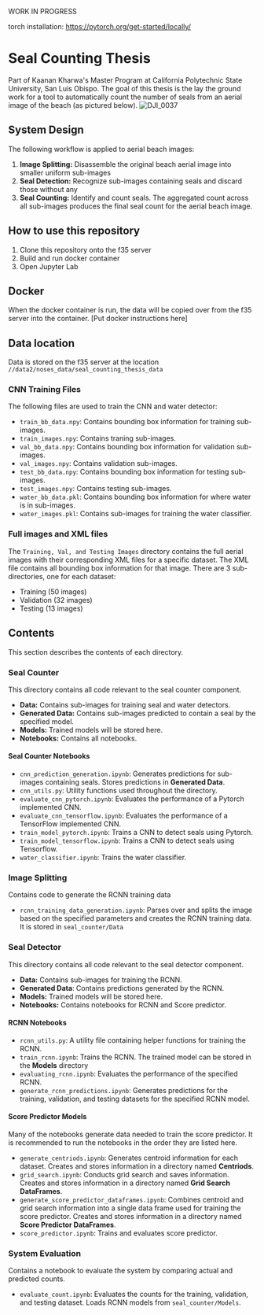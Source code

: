 
WORK IN PROGRESS

torch installation: https://pytorch.org/get-started/locally/

# Seal Counting Thesis
Part of Kaanan Kharwa's Master Program at California Polytechnic State University, San Luis Obispo. The goal of this thesis is the lay the ground work for a tool to automatically count the number of seals from an aerial image of the beach (as pictured below).
![DJI_0037](https://github.com/kaanan99/Seal-Counting-Thesis/assets/55602809/50b74548-ed4a-4dae-93f9-42c030dab546)

## System Design
The following workflow is applied to aerial beach images:<br>
1. **Image Splitting:** Disassemble the original beach aerial image into smaller uniform sub-images <br>
2. **Seal Detection:** Recognize sub-images containing seals and discard those without any <br>
3. **Seal Counting:** Identify and count seals. The aggregated count across all sub-images produces the final seal count for the aerial beach image.

## How to use this repository
1. Clone this repository onto the f35 server <br>
2. Build and run docker container <br>
3. Open Jupyter Lab<br>

## Docker
When the docker container is run, the data will be copied over from the f35 server into the container.
[Put docker instructions here]

## Data location
Data is stored on the f35 server at the location `//data2/noses_data/seal_counting_thesis_data`

### CNN Training Files
The following files are used to train the CNN and water detector:
* `train_bb_data.npy`: Contains bounding box information for training sub-images.
* `train_images.npy`: Contains traning sub-images.
* `val_bb_data.npy`: Contains bounding box information for validation sub-images.
* `val_images.npy`: Contains validation sub-images.
* `test_bb_data.npy`: Contains bounding box information for testing sub-images.
* `test_images.npy`: Contains testing sub-images.
* `water_bb_data.pkl`: Contains bounding box information for where water is in sub-images.
* `water_images.pkl`: Contains sub-images for training the water classifier.

### Full images and XML files
The `Training, Val, and Testing Images` directory contains the full aerial images with their corresponding XML files for a specific dataset. The XML file contains all bounding box information for that image. There are 3 sub-directories, one for each dataset:
* Training (50 images)
* Validation (32 images)
* Testing (13 images)

## Contents
This section describes the contents of each directory.

### Seal Counter
This directory contains all code relevant to the seal counter component.
* **Data:** Contains sub-images for training seal and water detectors.
* **Generated Data:** Contains sub-images predicted to contain a seal by the specified model.
* **Models:** Trained models will be stored here.
* **Notebooks:** Contains all notebooks.

#### Seal Counter Notebooks
* `cnn_prediction_generation.ipynb`: Generates predictions for sub-images containing seals. Stores predictions in **Generated Data**.
* `cnn_utils.py`: Utility functions used throughout the directory.
* `evaluate_cnn_pytorch.ipynb`: Evaluates the performance of a Pytorch implemented CNN.
* `evaluate_cnn_tensorflow.ipynb`: Evaluates the performance of a TensorFlow implemented CNN.
* `train_model_pytorch.ipynb`: Trains a CNN to detect seals using Pytorch.
* `train_model_tensorflow.ipynb`: Trains a CNN to detect seals using Tensorflow.
* `water_classifier.ipynb`: Trains the water classifier.

### Image Splitting
Contains code to generate the RCNN training data
* `rcnn_training_data_generation.ipynb`: Parses over and splits the image based on the specified parameters and creates the RCNN training data. It is stored in `seal_counter/Data`

### Seal Detector
This directory contains all code relevant to the seal detector component.
* **Data:** Contains sub-images for training the RCNN.
* **Generated Data**: Contains predictions generated by the RCNN.
* **Models:** Trained models will be stored here.
* **Notebooks:** Contains notebooks for RCNN and Score predictor.

#### RCNN Notebooks
* `rcnn_utils.py`: A utility file containing helper functions for training the RCNN.
* `train_rcnn.ipynb`: Trains the RCNN. The trained model can be stored in the **Models** directory
* `evaluating_rcnn.ipynb`: Evaluates the performance of the specified RCNN.
* `generate_rcnn_predictions.ipynb`: Generates predictions for the training, validation, and testing datasets for the specified RCNN model.

#### Score Predictor Models
Many of the notebooks generate data needed to train the score predictor. It is recommended to run the notebooks in the order they are listed here.
* `generate_centriods.ipynb`: Generates centroid information for each dataset. Creates and stores information in a directory named **Centriods**.
* `grid_search.ipynb`: Conducts grid search and saves information. Creates and stores information in a directory named **Grid Search DataFrames**.
* `generate_score_predictor_dataframes.ipynb`: Combines centroid and grid search information into a single data frame used for training the score predictor. Creates and stores information in a directory named **Score Predictor DataFrames**.
* `score_predictor.ipynb`: Trains and evaluates score predictor.

### System Evaluation
Contains a notebook to evaluate the system by comparing actual and predicted counts.
* `evaluate_count.ipynb`: Evaluates the counts for the training, validation, and testing dataset. Loads RCNN models from `seal_counter/Models`.
